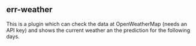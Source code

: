 err-weather
--------------

This is a plugin which can check the data at OpenWeatherMap (needs an API key) and shows the current weather an the prediction for the following days.
